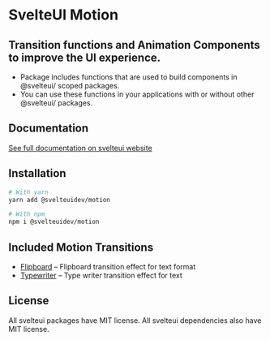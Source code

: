 # SvelteUI Motion

## **Transition functions and Animation Components to improve the UI experience.**

- Package includes functions that are used to build components in @svelteui/ scoped packages.
- You can use these functions in your applications with or without other @svelteui/ packages.

## Documentation

[See full documentation on svelteui website](https://svelteuidev.github.io/svelteui/)

## Installation

```bash
# With yarn
yarn add @svelteuidev/motion

# With npm
npm i @svelteuidev/motion
```

## Included Motion Transitions

- [Flipboard](https://svelteui.org/motion/flipboard) – Flipboard transition effect for text format
- [Typewriter](https://svelteui.org/motion/typewriter) – Type writer transition effect for text

## License

All svelteui packages have MIT license. All svelteui dependencies also have MIT license.
